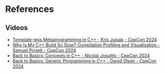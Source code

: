 # References

## Videos

- [Template-less Metaprogramming in C++ - Kris Jusiak - CppCon 2024](https://www.youtube.com/watch?v=yriNqhv-oM0)
- [Why Is My C++ Build So Slow? Compilation Profiling and Visualization - Samuel Privett - CppCon 2024](https://www.youtube.com/watch?v=Oih3K-3eZ4Y)
- [Back to Basics: Concepts in C++ - Nicolai Josuttis - CppCon 2024](https://www.youtube.com/watch?v=jzwqTi7n-rg)
- [Back to Basics: Generic Programming in C++ - David Olsen - CppCon 2024](https://www.youtube.com/watch?v=0_0HsEBsgPc)
